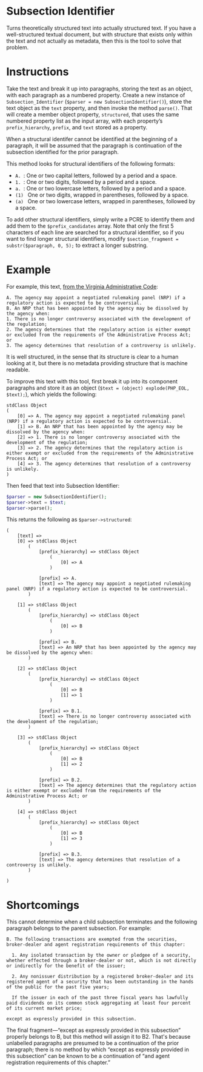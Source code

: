 # Subsection Identifier

Turns theoretically structured text into actually structured text. If you have a well-structured textual document, but with structure that exists only within the text and not actually as metadata, then this is the tool to solve that problem.


# Instructions

Take the text and break it up into paragraphs, storing the text as an object, with each paragraph as a numbered property. Create a new instance of `Subsection_Identifier` (`$parser = new SubsectionIdentifier()`), store the text object as the `text` property, and then invoke the method `parse()`. That will create a member object property, `structured`, that uses the same numbered property list as the input array, with each property’s `prefix_hierarchy`, `prefix`, and `text` stored as a property.

When a structural identifer cannot be identified at the beginning of a paragraph, it will be assumed that the paragraph is continuation of the subsection identified for the prior paragraph.

This method looks for structural identifiers of the following formats:

* `A. `: One or two capital letters, followed by a period and a space.
* `1. `: One or two digits, followed by a period and a space.
* `a. `: One or two lowercase letters, followed by a period and a space.
* `(1) ` One or two digits, wrapped in parentheses, followed by a space.
* `(a) ` One or two lowercase letters, wrapped in parentheses, followed by a space.

To add other structural identifiers, simply write a PCRE to identify them and add them to the `$prefix_candidates` array. Note that only the first 5 characters of each line are searched for a structural identifier, so if you want to find longer structural identifiers, modify `$section_fragment = substr($paragraph, 0, 5);` to extract a longer substring.


# Example

For example, this text, [from the Virginia Administrative Code](http://leg1.state.va.us/cgi-bin/legp504.exe?000+reg+16VAC20-11-80):

```
A. The agency may appoint a negotiated rulemaking panel (NRP) if a regulatory action is expected to be controversial.
B. An NRP that has been appointed by the agency may be dissolved by the agency when:
1. There is no longer controversy associated with the development of the regulation;
2. The agency determines that the regulatory action is either exempt or excluded from the requirements of the Administrative Process Act; or
3. The agency determines that resolution of a controversy is unlikely.
```

It is well structured, in the sense that its structure is clear to a human looking at it, but there is no metadata providing structure that is machine readable.

To improve this text with this tool, first break it up into its component paragraphs and store it as an object (`$text = (object) explode(PHP_EOL, $text);`), which yields the following:

```
stdClass Object
(
    [0] => A. The agency may appoint a negotiated rulemaking panel (NRP) if a regulatory action is expected to be controversial.
    [1] => B. An NRP that has been appointed by the agency may be dissolved by the agency when:
    [2] => 1. There is no longer controversy associated with the development of the regulation;
    [3] => 2. The agency determines that the regulatory action is either exempt or excluded from the requirements of the Administrative Process Act; or
    [4] => 3. The agency determines that resolution of a controversy is unlikely.
)
```

Then feed that text into Subsection Identifier:

```php
$parser = new SubsectionIdentifier();
$parser->text = $text;
$parser->parse();
```

This returns the following as `$parser->structured`:

```
(
	[text] => 
	[0] => stdClass Object
		(
			[prefix_hierarchy] => stdClass Object
				(
					[0] => A
				)

			[prefix] => A.
			[text] => The agency may appoint a negotiated rulemaking panel (NRP) if a regulatory action is expected to be controversial.
		)

	[1] => stdClass Object
		(
			[prefix_hierarchy] => stdClass Object
				(
					[0] => B
				)

			[prefix] => B.
			[text] => An NRP that has been appointed by the agency may be dissolved by the agency when:
		)

	[2] => stdClass Object
		(
			[prefix_hierarchy] => stdClass Object
				(
					[0] => B
					[1] => 1
				)

			[prefix] => B.1.
			[text] => There is no longer controversy associated with the development of the regulation;
		)

	[3] => stdClass Object
		(
			[prefix_hierarchy] => stdClass Object
				(
					[0] => B
					[1] => 2
				)

			[prefix] => B.2.
			[text] => The agency determines that the regulatory action is either exempt or excluded from the requirements of the Administrative Process Act; or
		)

	[4] => stdClass Object
		(
			[prefix_hierarchy] => stdClass Object
				(
					[0] => B
					[1] => 3
				)

			[prefix] => B.3.
			[text] => The agency determines that resolution of a controversy is unlikely.
		)

)
```

# Shortcomings

This cannot determine when a child subsection terminates and the following paragraph belongs to the parent subsection. For example:

```
B. The following transactions are exempted from the securities, broker-dealer and agent registration requirements of this chapter: 

  1. Any isolated transaction by the owner or pledgee of a security, whether effected through a broker-dealer or not, which is not directly or indirectly for the benefit of the issuer; 

  2. Any nonissuer distribution by a registered broker-dealer and its registered agent of a security that has been outstanding in the hands of the public for the past five years;

  If the issuer in each of the past three fiscal years has lawfully paid dividends on its common stock aggregating at least four percent of its current market price;

except as expressly provided in this subsection.
```

The final fragment—“except as expressly provided in this subsection” properly belongs to B, but this method will assign it to B2. That's because unlabelled paragraphs are presumed to be a continuation of the prior paragraph; there is no method by which “except as expressly provided in this subsection” can be known to be a continuation of “and agent registration requirements of this chapter.”
